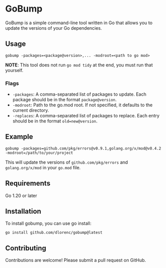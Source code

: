 # GoBump
GoBump is a simple command-line tool written in Go that allows you to update the versions of your Go dependencies.

## Usage

```shell
gobump -packages=<package@version>,... -modroot=<path to go mod>
```

**NOTE**: This tool does not run `go mod tidy` at the end, you must run that yourself.

### Flags

* `-packages`: A comma-separated list of packages to update. Each package should be in the format `package@version`.
* `-modroot`: Path to the go.mod root. If not specified, it defaults to the current directory.
* `-replaces`: A comma-separated list of packages to replace. Each entry should be in the format `old=new@version`.

## Example

```shell
gobump -packages=github.com/pkg/errors@v0.9.1,golang.org/x/mod@v0.4.2 -modroot=/path/to/your/project
```

This will update the versions of `github.com/pkg/errors` and `golang.org/x/mod` in your `go.mod` file.

## Requirements

Go 1.20 or later

## Installation
To install gobump, you can use go install:

```shell
go install github.com/dlorenc/gobump@latest
```

## Contributing
Contributions are welcome! Please submit a pull request on GitHub.

